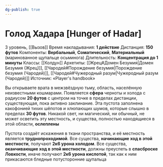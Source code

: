 ```yaml
---
dg-publish: true
---
```

# Голод Хадара [Hunger of Hadar]
3 уровень, [[Вызов]]
Время накладывания: **1 действие**
Дистанция: **150 футов**
Компоненты: **Вербальный**, **Соматический**, **Материальный** (маринованное щупальце осьминога)
Длительность: **Концентрация до 1 минуты**
Классы: [[Колдун]]
Архетипы: [[Жрец#Домен Безумия|Домен Безумия (Жрец)]], [[Чародей#Порождение безумия|Порождение безумия (Чародей)]], [[Чародей#Чужеродный разум|Чужеродный разум (Чародей)]]
Источник: «Player's handbook»

Вы открываете врата в межзвёздную тьму, область, населённую неизвестными кошмарами. Появляется **сфера** черноты и холода с радиусом **20 футов** с центром на точке в пределах дистанции, существующая, пока активно заклинание. Эта пустота заполнена какофонией тихих шёпотов и хлюпающих шумов, которые слышно в пределах **30 футов**. Никакой свет, ни магический, ни обычный, не может осветить эту местность, и существа, полностью находящиеся в этой области, **ослеплены**

Пустота создаёт искажения в ткани пространства, и её местность является **труднопроходимой**. Все существа, **начинающие ход в этой местности**, получают **2к6 урона холодом**. Все существа, **оканчивающие ход в этой местности**, должны преуспеть в **спасброске Ловкости**, иначе получают **2к6 урона кислотой**, так как к ним прикасаются бледные потусторонние щупальца